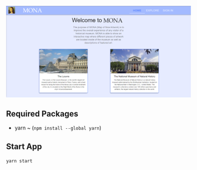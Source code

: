 ![Mona Preview](https://github.com/nrose171/MONA/blob/main/mona/Mona%20Preview.png)

## Required Packages
- yarn ~ (`npm install --global yarn`)

## Start App

`yarn start`
